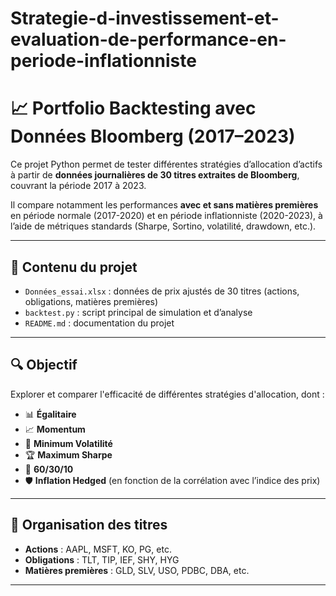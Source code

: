 # Strategie-d-investissement-et-evaluation-de-performance-en-periode-inflationniste

# 📈 Portfolio Backtesting avec Données Bloomberg (2017–2023)

Ce projet Python permet de tester différentes stratégies d’allocation d’actifs à partir de **données journalières de 30 titres extraites de Bloomberg**, couvrant la période 2017 à 2023.

Il compare notamment les performances **avec et sans matières premières** en période normale (2017-2020) et en période inflationniste (2020-2023), à l’aide de métriques standards (Sharpe, Sortino, volatilité, drawdown, etc.).

---

## 🧰 Contenu du projet

- `Données_essai.xlsx` : données de prix ajustés de 30 titres (actions, obligations, matières premières)
- `backtest.py` : script principal de simulation et d’analyse
- `README.md` : documentation du projet

---

## 🔍 Objectif

Explorer et comparer l'efficacité de différentes stratégies d'allocation, dont :

- 📊 **Égalitaire**
- 📈 **Momentum**
- 🔻 **Minimum Volatilité**
- 🏆 **Maximum Sharpe**
- 🧺 **60/30/10**
- 🛡️ **Inflation Hedged** (en fonction de la corrélation avec l’indice des prix)

---

## 📁 Organisation des titres

- **Actions** : AAPL, MSFT, KO, PG, etc.
- **Obligations** : TLT, TIP, IEF, SHY, HYG
- **Matières premières** : GLD, SLV, USO, PDBC, DBA, etc.

---
